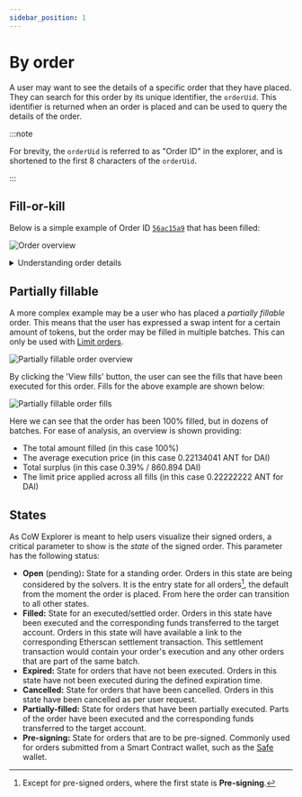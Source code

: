 ```yaml
---
sidebar_position: 1
---
```


# By order

A user may want to see the details of a specific order that they have placed. They can search for this order by its unique identifier, the `orderUid`. This identifier is returned when an order is placed and can be used to query the details of the order.

:::note

For brevity, the `orderUid` is referred to as "Order ID" in the explorer, and is shortened to the first 8 characters of the `orderUid`.

:::

## Fill-or-kill

Below is a simple example of Order ID [`56ac15a9`](https://explorer.cow.fi/orders/0x56ac15a9dd943743936e29d45e836e87de20b69ee32481338588922b5cc9ee4a04d84e1d86cfad5ffea5e9ab833276481bf965e46322d6ea) that has been filled:

![Order overview](/img/explorer/order_overview.png)

<details close>
    <summary>Understanding order details</summary>

| **Field** | **Description** |
|---|---|
| **Order ID** | The first 8 characters of the `orderUid` for the submitted order.  |
| **From** | The account address which signed the order. |
| **To** | The account address which will/did receive the bought amount. |
| **Transaction hash** | The on-chain settlement transaction for this order (only applicable when Status is `Filled` and not partially fillable). Can be viewed on Etherscan. |
| **Status** | The order status is either `Open`, `Filled`, `Expired`, `Cancelled`, `Partially Filled`, or `Pre-signing` |
| **Submission time** | The date and time at which the order was submitted. The timezone is based on the browser locale settings. |
| **Expiration time** | The date and time at which an order will expire and effectively be cancelled. Depending on the type of order, it may have partial fills upon expiration. |
| **Type** | CoW Protocol supports three types of orders - `Market`, `Limit` and `Liquidity`. May be further classed `Fill or Kill` or `Partial execution`. |
| **Amount** | The total sell and buy amount for this order. Sell amount includes the fee. |
| **Limit price** | The limit price is the price at which this order shall be (partially) filled, in combination with the specified slippage. The fee is already deducted from the sell amount. |
| **Execution price** | The actual price at which this order has been matched and executed, after deducting fees from the amount sold. |
| **Order surplus** | The (averaged) surplus for this order. This is the positive difference between the initial limit price and the actual (average) execution price. |
| **Filled** | Indicates what percentage amount this order has been filled and the amount sold/bought. Amount sold includes the fee. |
| **Fees** | The amount of fees paid for this order. This will show a progressive number for orders with partial fills. |
| **App Data** | The AppData hash for this order. It can denote encoded metadata with info on the app, environment and more, although not all interfaces follow the same pattern. Show more will try to decode that information. |

</details>

## Partially fillable

A more complex example may be a user who has placed a _partially fillable_ order. This means that the user has expressed a swap intent for a certain amount of tokens, but the order may be filled in multiple batches. This can only be used with [Limit orders](../cow-swap/limit).

![Partially fillable order overview](/img/explorer/order_partial_overview.png)

By clicking the 'View fills' button, the user can see the fills that have been executed for this order. Fills for the above example are shown below:

![Partially fillable order fills](/img/explorer/order_partial_fills.png)

Here we can see that the order has been 100% filled, but in dozens of batches. For ease of analysis, an overview is shown providing:

- The total amount filled (in this case 100%)
- The average execution price (in this case 0.22134041 ANT for DAI)
- Total surplus (in this case 0.39% / 860.894 DAI)
- The limit price applied across all fills (in this case 0.22222222 ANT for DAI)

## States

As CoW Explorer is meant to help users visualize their signed orders, a critical parameter to show is the _state_ of the signed order. This parameter has the following status:

- **Open** (pending)**:** State for a standing order. Orders in this state are being considered by the solvers. It is the entry state for all orders[^presign], the default from the moment the order is placed. From here the order can transition to all other states.
- **Filled:** State for an executed/settled order. Orders in this state have been executed and the corresponding funds transferred to the target account. Orders in this state will have available a link to the corresponding Etherscan settlement transaction. This settlement transaction would contain your order's execution and any other orders that are part of the same batch.
- **Expired:** State for orders that have not been executed. Orders in this state have not been executed during the defined expiration time.
- **Cancelled:** State for orders that have been cancelled. Orders in this state have been cancelled as per user request.
- **Partially-filled:** State for orders that have been partially executed. Parts of the order have been executed and the corresponding funds transferred to the target account.
- **Pre-signing:** State for orders that are to be pre-signed. Commonly used for orders submitted from a Smart Contract wallet, such as the [Safe](https://safe.global/) wallet.

[^presign]: Except for pre-signed orders, where the first state is **Pre-signing**.
